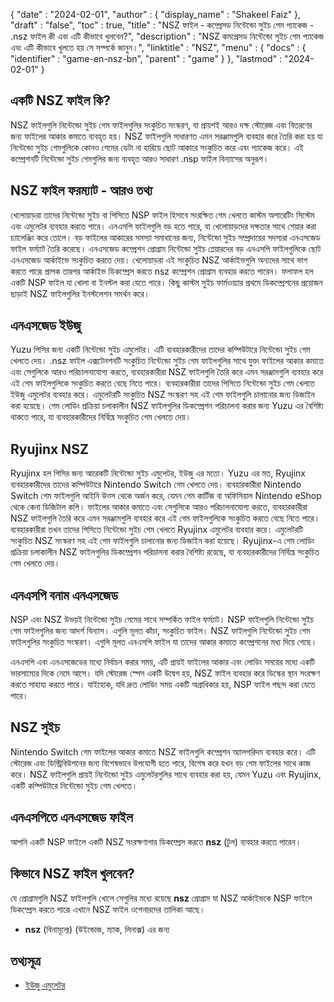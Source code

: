 {
  "date" : "2024-02-01",
  "author" : {
    "display_name" : "Shakeel Faiz"
},
  "draft" : "false",
  "toc" : true,
  "title" : "NSZ ফাইল - কম্প্রেসড নিন্টেন্ডো সুইচ গেম প্যাকেজ - .nsz ফাইল কী এবং এটি কীভাবে খুলবেন?",
  "description" : "NSZ কমপ্রেসড নিন্টেন্ডো সুইচ গেম প্যাকেজ এবং এটি কীভাবে খুলতে হয় সে সম্পর্কে জানুন।",
  "linktitle" : "NSZ",
  "menu" : {
    "docs" : {
      "identifier" : "game-en-nsz-bn",
      "parent" : "game"
}
},
  "lastmod" : "2024-02-01"
}

## একটি NSZ ফাইল কি?

NSZ ফাইলগুলি নিন্টেন্ডো সুইচ গেম ফাইলগুলির সংকুচিত সংস্করণ, যা প্রায়শই আরও দক্ষ স্টোরেজ এবং বিতরণের জন্য ফাইলের আকার কমাতে ব্যবহৃত হয়। NSZ ফাইলগুলি সাধারণত এমন সরঞ্জামগুলি ব্যবহার করে তৈরি করা হয় যা নিন্টেন্ডো সুইচ গেমগুলিকে কোনও গেমের ডেটা না হারিয়ে ছোট আকারে সংকুচিত করে এবং প্যাকেজ করে। এই কম্প্রেশনটি নিন্টেন্ডো সুইচ গেমগুলির জন্য ব্যবহৃত আরও সাধারণ .nsp ফাইল বিন্যাসের অনুরূপ।

## NSZ ফাইল ফরম্যাট - আরও তথ্য

খেলোয়াড়রা তাদের নিন্টেন্ডো সুইচ বা পিসিতে NSP ফাইল হিসাবে সংরক্ষিত গেম খেলতে কাস্টম অপারেটিং সিস্টেম এবং এমুলেটর ব্যবহার করতে পারে। এনএসপি ফাইলগুলি বড় হতে পারে, যা খেলোয়াড়দের দক্ষতার সাথে শেয়ার করা চ্যালেঞ্জিং করে তোলে। বড় ফাইলের আকারের সমস্যা সমাধানের জন্য, নিন্টেন্ডো সুইচ সম্প্রদায়ের সদস্যরা এনএসজেড ফাইল ফর্ম্যাট তৈরি করেছে। এনএসজেড কম্প্রেশন প্রোগ্রাম নিন্টেন্ডো সুইচ প্লেয়ারদের বড় এনএসপি ফাইলগুলিকে ছোট এনএসজেড আর্কাইভে সংকুচিত করতে দেয়। খেলোয়াড়রা এই সংকুচিত NSZ আর্কাইভগুলি অন্যদের সাথে ভাগ করতে পারে৷ প্রাপক তারপর আর্কাইভ ডিকম্প্রেস করতে nsz কম্প্রেশন প্রোগ্রাম ব্যবহার করতে পারেন। ফলাফল হল একটি NSP ফাইল যা খোলা বা ইনস্টল করা যেতে পারে। কিছু কাস্টম সুইচ ফার্মওয়্যার প্রথমে ডিকম্প্রেশনের প্রয়োজন ছাড়াই NSZ ফাইলগুলির ইনস্টলেশন সমর্থন করে।

## এনএসজেড ইউজু

Yuzu পিসির জন্য একটি নিন্টেন্ডো সুইচ এমুলেটর। এটি ব্যবহারকারীদের তাদের কম্পিউটারে নিন্টেন্ডো সুইচ গেম খেলতে দেয়। .nsz ফাইল এক্সটেনশনটি সংকুচিত নিন্টেন্ডো সুইচ গেম ফাইলগুলির সাথে যুক্ত৷ ফাইলের আকার কমাতে এবং সেগুলিকে আরও পরিচালনাযোগ্য করতে, ব্যবহারকারীরা NSZ ফাইলগুলি তৈরি করে এমন সরঞ্জামগুলি ব্যবহার করে এই গেম ফাইলগুলিকে সংকুচিত করতে বেছে নিতে পারে। ব্যবহারকারীরা তাদের পিসিতে নিন্টেন্ডো সুইচ গেম খেলতে ইউজু এমুলেটর ব্যবহার করে। এমুলেটরটি সংকুচিত NSZ সংস্করণ সহ এই গেম ফাইলগুলি চালানোর জন্য ডিজাইন করা হয়েছে। গেম লোডিং প্রক্রিয়া চলাকালীন NSZ ফাইলগুলির ডিকম্প্রেশন পরিচালনা করার জন্য Yuzu এর বৈশিষ্ট্য থাকতে পারে, যা ব্যবহারকারীদের নির্বিঘ্নে সংকুচিত গেম খেলতে দেয়।

## Ryujinx NSZ

Ryujinx হল পিসির জন্য আরেকটি নিন্টেন্ডো সুইচ এমুলেটর, ইউজু এর মতো। Yuzu এর মত, Ryujinx ব্যবহারকারীদের তাদের কম্পিউটারে Nintendo Switch গেম খেলতে দেয়। ব্যবহারকারীরা Nintendo Switch গেম ফাইলগুলি আইনি উত্স থেকে অর্জন করে, যেমন গেম কার্টিজ বা অফিসিয়াল Nintendo eShop থেকে কেনা ডিজিটাল কপি। ফাইলের আকার কমাতে এবং সেগুলিকে আরও পরিচালনাযোগ্য করতে, ব্যবহারকারীরা NSZ ফাইলগুলি তৈরি করে এমন সরঞ্জামগুলি ব্যবহার করে এই গেম ফাইলগুলিকে সংকুচিত করতে বেছে নিতে পারে। ব্যবহারকারীরা তখন তাদের পিসিতে নিন্টেন্ডো সুইচ গেম খেলতে Ryujinx এমুলেটর ব্যবহার করে। এমুলেটরটি সংকুচিত NSZ সংস্করণ সহ এই গেম ফাইলগুলি চালানোর জন্য ডিজাইন করা হয়েছে। Ryujinx-এ গেম লোডিং প্রক্রিয়া চলাকালীন NSZ ফাইলগুলির ডিকম্প্রেশন পরিচালনা করার বৈশিষ্ট্য রয়েছে, যা ব্যবহারকারীদের নির্বিঘ্নে সংকুচিত গেম খেলতে দেয়।

## এনএসপি বনাম এনএসজেড

NSP এবং NSZ উভয়ই নিন্টেন্ডো সুইচ গেমের সাথে সম্পর্কিত ফাইল ফর্ম্যাট। NSP ফাইলগুলি নিন্টেন্ডো সুইচ গেম ফাইলগুলির জন্য আদর্শ বিন্যাস। এগুলি মূলত কাঁচা, সংকুচিত ফাইল। NSZ ফাইলগুলি নিন্টেন্ডো সুইচ গেম ফাইলগুলির সংকুচিত সংস্করণ। এগুলি মূলত এনএসপি ফাইল যা তাদের আকার কমাতে কম্প্রেশনের মধ্য দিয়ে গেছে।

এনএসপি এবং এনএসজেডের মধ্যে নির্বাচন করার সময়, এটি প্রায়ই ফাইলের আকার এবং লোডিং সময়ের মধ্যে একটি ভারসাম্যের দিকে নেমে আসে। যদি স্টোরেজ স্পেস একটি উদ্বেগ হয়, NSZ ফাইল ব্যবহার করে ডিস্কের স্থান সংরক্ষণ করতে সাহায্য করতে পারে। যাইহোক, যদি দ্রুত লোডিং সময় একটি অগ্রাধিকার হয়, NSP ফাইল পছন্দ করা যেতে পারে।

## NSZ সুইচ	

Nintendo Switch গেম ফাইলের আকার কমাতে NSZ ফাইলগুলি কম্প্রেশন অ্যালগরিদম ব্যবহার করে। এটি স্টোরেজ এবং ডিস্ট্রিবিউশনের জন্য বিশেষভাবে উপযোগী হতে পারে, বিশেষ করে যখন বড় গেম ফাইলের সাথে কাজ করে। NSZ ফাইলগুলি প্রায়ই নিন্টেন্ডো সুইচ এমুলেটরগুলির সাথে ব্যবহার করা হয়, যেমন Yuzu এবং Ryujinx, একটি কম্পিউটারে নিন্টেন্ডো সুইচ গেম খেলতে।

## এনএসপিতে এনএসজেড ফাইল

আপনি একটি NSP ফাইলে একটি NSZ সংরক্ষণাগার ডিকম্প্রেস করতে **nsz** (টুল) ব্যবহার করতে পারেন।

## কিভাবে NSZ ফাইল খুলবেন?

যে প্রোগ্রামগুলি NSZ ফাইলগুলি খোলে সেগুলির মধ্যে রয়েছে **nsz** প্রোগ্রাম যা NSZ আর্কাইভকে NSP ফাইলে ডিকম্প্রেস করতে পারে৷ এখানে NSZ ফাইল ওপেনারদের তালিকা আছে।

- **nsz** (বিনামূল্যে) (উইন্ডোজ, ম্যাক, লিনাক্স) এর জন্য

## তথ্যসূত্র
* [ইউজু এমুলেটর](https://en.wikipedia.org/wiki/Yuzu_(emulator))


